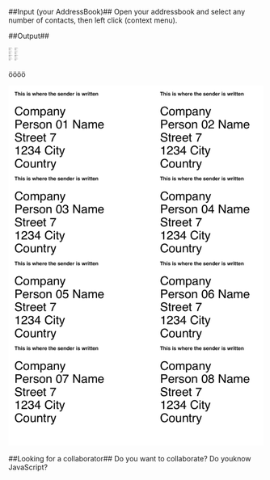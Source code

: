 ##Input (your AddressBook)##
Open your addressbook and select any number of contacts, then left click (context menu).




##Output##




<img src="_pic/Example_Big.png" alt="Drawing" width="20px;"/>

öööö

![hihi](_pic/Example_Big.png?raw=true)


##Looking for a collaborator##
Do you want to collaborate?
Do youknow JavaScript?



